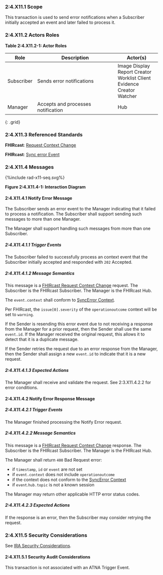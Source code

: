 ### 2:4.X11.1 Scope

This transaction is used to send error notifications when a Subscriber initially accepted an event and later failed to process it.

### 2:4.X11.2 Actors Roles

**Table 2:4.X11.2-1: Actor Roles**

| Role | Description | Actor(s) |
|------|-------------|----------|
| Subscriber | Sends error notifications | Image Display<br>Report Creator<br>Worklist Client<br>Evidence Creator<br>Watcher |
| Manager | Accepts and processes notification | Hub |
{: .grid}

### 2:4.X11.3 Referenced Standards

**FHIRcast**: [Request Context Change](https://build.fhir.org/ig/HL7/fhircast-docs/2-6-RequestContextChange.html#request-context-change)

**FHIRcast**: [Sync error Event](https://build.fhir.org/ig/HL7/fhircast-docs/3-2-1-syncerror.html)

### 2:4.X11.4 Messages

<div>
{%include rad-x11-seq.svg%}
</div>

<div style="clear: left"/>

**Figure 2:4.X11.4-1: Interaction Diagram**

#### 2:4.X11.4.1 Notify Error Message

The Subscriber sends an error event to the Manager indicating that it failed to process a notification. The Subscriber shall support sending such messages to more than one Manager.

The Manager shall support handling such messages from more than one Subscriber. 

##### 2:4.X11.4.1.1 Trigger Events

The Subscriber failed to successfully process an context event that the Subscriber initially accepted and responded with `202` Accepted.

##### 2:4.X11.4.1.2 Message Semantics

This message is a [FHIRcast Request Context Change](https://build.fhir.org/ig/HL7/fhircast-docs/2-6-RequestContextChange.html#request-context-change-body) request. The Subscriber is the FHIRcast Subscriber. The Manager is the FHIRcast Hub.

The `event.context` shall conform to [SyncError Context](https://build.fhir.org/ig/HL7/fhircast-docs/3-2-1-syncerror.html#context).

Per FHIRcast, the `issue[0].severity` of the `operationoutcome` context will be set to `warning`.

If the Sender is resending this error event due to not receiving a response from the Manager for a prior request, then the Sender shall use the same `event.id`. If the Manager received the original request, this allows it to detect that it is a duplicate message.

If the Sender retries the request due to an error response from the Manager, then the Sender shall assign a new `event.id` to indicate that it is a new request.

##### 2:4.X11.4.1.3 Expected Actions

The Manager shall receive and validate the request. See 2:3.X11.4.2.2 for error conditions.

#### 2:4.X11.4.2 Notify Error Response Message

##### 2:4.X11.4.2.1 Trigger Events

The Manager finished processing the Notify Error request.

##### 2:4.X11.4.2.2 Message Semantics

This message is a [FHIRcast Request Context Change](https://build.fhir.org/ig/HL7/fhircast-docs/2-6-RequestContextChange.html#request-context-change-body) response. The Subscriber is the FHIRcast Subscriber. The Manager is the FHIRcast Hub.

The Manager shall return `400` Bad Request error:
- if `timestamp`, `id` or `event` are not set
- if `event.context` does not include `operationoutcome`
- if the context does not conform to the [SyncError Context](https://build.fhir.org/ig/HL7/fhircast-docs/3-2-1-syncerror.html#context)
- if `event`.`hub.topic` is not a known session

The Manager may return other applicable HTTP error status codes.

##### 2:4.X11.4.2.3 Expected Actions

If the response is an error, then the Subscriber may consider retrying the request.

### 2:4.X11.5 Security Considerations

See [IRA Security Considerations](volume-1.html#1xx5-ira-security-considerations).

#### 2:4.X11.5.1 Security Audit Considerations

This transaction is not associated with an ATNA Trigger Event.
